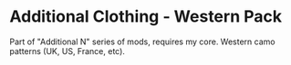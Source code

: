 # Additional Clothing - Western Pack
Part of "Additional N" series of mods, requires my core. Western camo patterns (UK, US, France, etc).
